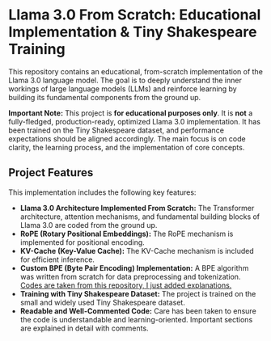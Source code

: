 # Llama 3.0 From Scratch: Educational Implementation & Tiny Shakespeare Training

This repository contains an educational, from-scratch implementation of the Llama 3.0 language model. The goal is to deeply understand the inner workings of large language models (LLMs) and reinforce learning by building its fundamental components from the ground up.

**Important Note:** This project is **for educational purposes only**. It is **not** a fully-fledged, production-ready, optimized Llama 3.0 implementation. It has been trained on the Tiny Shakespeare dataset, and performance expectations should be aligned accordingly. The main focus is on code clarity, the learning process, and the implementation of core concepts.

## Project Features

This implementation includes the following key features:

* **Llama 3.0 Architecture Implemented From Scratch:** The Transformer architecture, attention mechanisms, and fundamental building blocks of Llama 3.0 are coded from the ground up.
* **RoPE (Rotary Positional Embeddings):** The RoPE mechanism is implemented for positional encoding.
* **KV-Cache (Key-Value Cache):** The KV-Cache mechanism is included for efficient inference.
* **Custom BPE (Byte Pair Encoding) Implementation:** A BPE algorithm was written from scratch for data preprocessing and tokenization. [Codes are taken from this repository, I just added explanations.](https://github.com/rasbt/LLMs-from-scratch/blob/main/ch02/05_bpe-from-scratch/bpe-from-scratch.ipynb)
* **Training with Tiny Shakespeare Dataset:** The project is trained on the small and widely used Tiny Shakespeare dataset.
* **Readable and Well-Commented Code:**  Care has been taken to ensure the code is understandable and learning-oriented. Important sections are explained in detail with comments.
